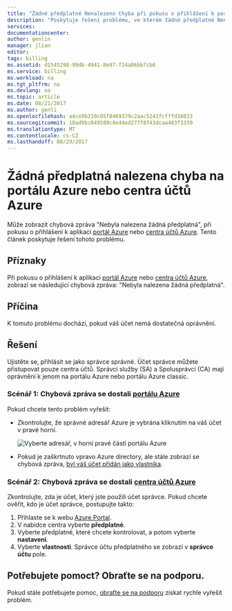 ```yaml
---
title: "Žádné předplatné Nenalezeno Chyba při pokusu o přihlášení k portálu Azure nebo centra účtů Azure | Microsoft Docs"
description: "Poskytuje řešení problému, ve kterém žádné předplatné Nenalezeno, dojde k chybě při přihlášení k portálu Azure nebo centra účtů Azure."
services: 
documentationcenter: 
author: genlin
manager: jlian
editor: 
tags: billing
ms.assetid: d1545298-99db-4941-8e97-f24a06bb7cb6
ms.service: billing
ms.workload: na
ms.tgt_pltfrm: na
ms.devlang: na
ms.topic: article
ms.date: 08/21/2017
ms.author: genli
ms.openlocfilehash: a4ce9b219c05f8469379c2aac5241fcfffd16033
ms.sourcegitcommit: 18ad9bc049589c8e44ed277f8f43dcaa483f3339
ms.translationtype: MT
ms.contentlocale: cs-CZ
ms.lasthandoff: 08/29/2017
---
```

# <a name="no-subscriptions-found-error-in-azure-portal-or-azure-account-center"></a>Žádná předplatná nalezena chyba na portálu Azure nebo centra účtů Azure
Může zobrazit chybová zpráva "Nebyla nalezena žádná předplatná", při pokusu o přihlášení k aplikaci [portál Azure](https://portal.azure.com/) nebo [centra účtů Azure](https://account.windowsazure.com/Subscriptions). Tento článek poskytuje řešení tohoto problému.

## <a name="symptom"></a>Příznaky

Při pokusu o přihlášení k aplikaci [portál Azure](https://portal.azure.com/) nebo [centra účtů Azure](https://account.windowsazure.com/Subscriptions), zobrazí se následující chybová zpráva: "Nebyla nalezena žádná předplatná".

## <a name="cause"></a>Příčina

K tomuto problému dochází, pokud váš účet nemá dostatečná oprávnění. 

## <a name="solution"></a>Řešení

Ujistěte se, přihlásit se jako správce správné. Účet správce můžete přistupovat pouze centra účtů. Správci služby (SA) a Spolusprávci (CA) mají oprávnění k jenom na portálu Azure nebo portálu Azure classic.

### <a name="scenario-1-error-message-is-received-in-the-azure-portalhttpsportalazurecom"></a>Scénář 1: Chybová zpráva se dostali [portálu Azure](https://portal.azure.com)

Pokud chcete tento problém vyřešit:

* Zkontrolujte, že správné adresář Azure je vybrána kliknutím na váš účet v pravé horní.

  ![Vyberte adresář, v horní pravé části portálu Azure](./media/billing-no-subscriptions-found/directory-switch.png)

* Pokud je zaškrtnuto vpravo Azure directory, ale stále zobrazí se chybová zpráva, [byl váš účet přidán jako vlastníka](billing-add-change-azure-subscription-administrator.md).

### <a name="scenario-2-error-message-is-received-in-the-azure-account-centerhttpsaccountwindowsazurecomsubscriptions"></a>Scénář 2: Chybová zpráva se dostali [centra účtů Azure](https://account.windowsazure.com/Subscriptions)

Zkontrolujte, zda je účet, který jste použili účet správce. Pokud chcete ověřit, kdo je účet správce, postupujte takto:

1. Přihlaste se k webu [Azure Portal](https://portal.azure.com).
2. V nabídce centra vyberte **předplatné**.
3. Vyberte předplatné, které chcete kontrolovat, a potom vyberte **nastavení**.
4. Vyberte **vlastnosti**. Správce účtu předplatného se zobrazí v **správce účtu** pole.

## <a name="need-help-contact-support"></a>Potřebujete pomoct? Obraťte se na podporu.
Pokud stále potřebujete pomoc, [obraťte se na podporu](http://go.microsoft.com/fwlink/?linkid=544831&clcid=0x409) získat rychle vyřešit problém. 
